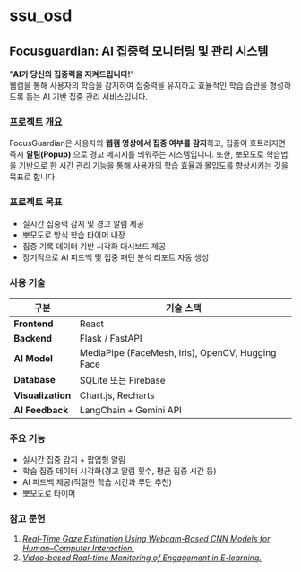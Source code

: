 # ssu_osd
## Focusguardian: AI 집중력 모니터링 및 관리 시스템
"**AI가 당신의 집중력을 지켜드립니다!**"<br>
웹캠을 통해 사용자의 학습을 감지하여 집중력을 유지하고 효율적인 학습 습관을 형성하도록 돕는 AI 기반 집중 관리 서비스입니다.

### 프로젝트 개요
FocusGuardian은 사용자의 **웹캠 영상에서 집중 여부를 감지**하고,
집중이 흐트러지면 즉시 **알림(Popup)** 으로 경고 메시지를 띄워주는 시스템입니다.
또한, 뽀모도로 학습법을 기반으로 한 시간 관리 기능을 통해
사용자의 학습 효율과 몰입도를 향상시키는 것을 목표로 합니다.

### 프로젝트 목표
- 실시간 집중력 감지 및 경고 알림 제공
- 뽀모도로 방식 학습 타이머 내장
- 집중 기록 데이터 기반 시각화 대시보드 제공
- 장기적으로 AI 피드백 및 집중 패턴 분석 리포트 자동 생성

### 사용 기술
| 구분               | 기술 스택                                           |
| ----------------- | ------------------------------------------------ |
| **Frontend**      | React                                            |
| **Backend**       | Flask / FastAPI                                  |
| **AI Model**        | MediaPipe (FaceMesh, Iris), OpenCV, Hugging Face |
| **Database**      | SQLite 또는 Firebase                              |
| **Visualization** | Chart.js, Recharts                               |
| **AI Feedback**   | LangChain + Gemini API                           |

### 주요 기능
- 실시간 집중 감지 + 팝업형 알림
- 학습 집중 데이터 시각화(경고 알림 횟수, 평균 집중 시간 등)
- AI 피드백 제공(적절한 학습 시간과 루틴 추천)
- 뽀모도로 타이머

### 참고 문헌
1. [*Real-Time Gaze Estimation Using Webcam-Based CNN Models for Human–Computer Interaction.*](https://www.mdpi.com/2073-431X/14/2/57)
2. [*Video-based Real-time Monitoring of Engagement in E-learning.*](https://www.sciencedirect.com/science/article/abs/pii/S0957417425018585)



